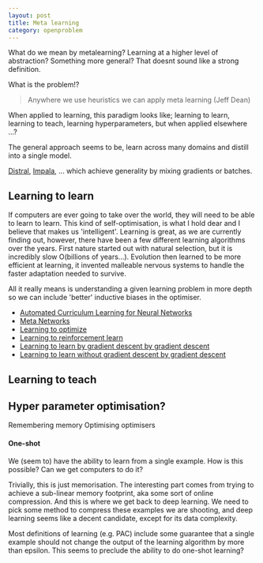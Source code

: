 ```yaml
---
layout: post
title: Meta learning
category: openproblem
---
```


What do we mean by metalearning? Learning at a higher level of abstraction?
Something more general? That doesnt sound like a strong definition.

What is the problem!?
> Anywhere we use heuristics we can apply meta learning (Jeff Dean)

When applied to learning, this paradigm looks like; learning to learn, learning to teach, learning hyperparameters, but when applied elsewhere ...?

<!-- Closely related to better-priors? Except now we are trying to learn the priors? -->

The general approach seems to be, learn across many domains and distill into a single model.

[Distral](https://deepmind.com/research/publications/distral-robust-multitask-reinforcement-learning/), [Impala](https://deepmind.com/blog/impala-scalable-distributed-deeprl-dmlab-30/), ... which achieve generality by mixing gradients or batches.

## Learning to learn

If computers are ever going to take over the world, they will need to be able to learn to learn. This kind of self-optimisation, is what I hold dear and I believe that makes us 'intelligent'.
Learning is great, as we are currently finding out, however, there have been a few different learning algorithms over the years. First nature started out with natural selection, but it is incredibly slow O(billions of years...). Evolution then learned to be more efficient at learning, it invented malleable nervous systems to handle the faster adaptation needed to survive.

All it really means is understanding a given learning problem in more depth so we can include 'better' inductive biases in the optimiser.

* [Automated Curriculum Learning for Neural Networks](https://arxiv.org/abs/1704.03003)
* [Meta Networks](https://arxiv.org/pdf/1703.00837.pdf)
* [Learning to optimize](https://doi.org/10.3200/JMBR.36.3.339-351)
* [Learning to reinforcement learn](http://arxiv.org/abs/1611.05763)
* [Learning to learn by gradient descent by gradient descent](http://arxiv.org/abs/1606.04474)
* [Learning to learn without gradient descent by gradient descent](http://proceedings.mlr.press/v70/chen17e.htm)

## Learning to teach

## Hyper parameter optimisation?


Remembering memory
Optimising optimisers

#### One-shot

We (seem to) have the ability to learn from a single example. How is this possible? Can we get computers to do it?

Trivially, this is just memorisation. The interesting part comes from trying to achieve a sub-linear memory footprint, aka some sort of online compression. And this is where we get back to deep learning. We need to pick some method to compress these examples we are shooting, and deep learning seems like a decent candidate, except for its data complexity.

Most definitions of learning (e.g. PAC) include some guarantee that a single example should not change the output of the learning algorithm by more than epsilon. This seems to preclude the ability to do one-shot learning?
